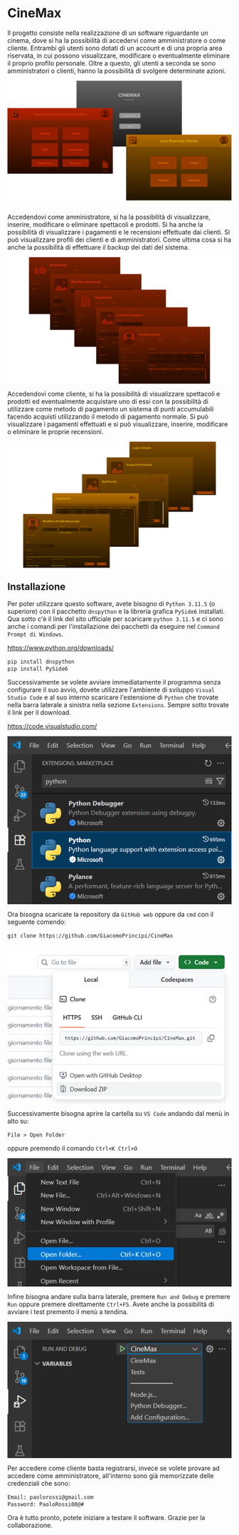 # CineMax

Il progetto consiste nella realizzazione di un software riguardante un cinema, dove si ha la possibilità di accedervi come amministratore o come cliente. Entrambi gli utenti sono dotati di un account e di una propria area riservata, in cui possono visualizzare, modificare o eventualmente eliminare il proprio profilo personale. Oltre a questo, gli utenti a seconda se sono amministratori o clienti, hanno la possibilità di svolgere determinate azioni.
  
  
<p align="center"><img src="Altro/Screenshot/Showcase1.png" alt="Showcase1.png" style="display: block; margin: auto;"></p>
  
Accedendovi come amministratore, si ha la possibilità di visualizzare, inserire, modificare o eliminare spettacoli e prodotti. Si ha anche la possibilità di visualizzare i pagamenti e le recensioni effettuate dai clienti. Si può visualizzare profili dei clienti e di amministratori. Come ultima cosa si ha anche la possibilità di effettuare il backup dei dati del sistema.
  
  
<p align="center"><img src="Altro/Screenshot/Showcase2.png" alt="Showcase2.png" style="display: block; margin: auto;"></p>
  

Accedendovi come cliente, si ha la possibilità di visualizzare spettacoli e prodotti ed eventualmente acquistare uno di essi con la possibilità di utilizzare come metodo di pagamento un sistema di punti accumulabili facendo acquisti utilizzando il metodo di pagamento normale. Si può visualizzare i pagamenti effettuati e si può visualizzare, inserire, modificare o eliminare le proprie recensioni.
  
  
<p align="center"><img src="Altro/Screenshot/Showcase3.png" alt="Showcase3.png" style="display: block; margin: auto;"></p>
  
## Installazione

Per poter utilizzare questo software, avete bisogno di `Python 3.11.5` (o superiore) con il pacchetto `dnspython` e la libreria grafica `PySide6` installati.
Qua sotto c'è il link del sito ufficiale per scaricare `python 3.11.5` e ci sono anche i comandi per l'installazione dei pacchetti da eseguire nel `Command Prompt di Windows`.

https://www.python.org/downloads/

```shell
pip install dnspython
pip install PySide6
```
Successivamente se volete avviare immediatamente il programma senza configurare il suo avvio, dovete utilizzare l'ambiente di sviluppo `Visual Studio Code` e al suo interno scaricare l'estensione di `Python` che trovate nella barra laterale a sinistra nella sezione `Extensions`. Sempre sotto trovate il link per il download.

https://code.visualstudio.com/
  
  
  <p align="center"><img src="Altro/Screenshot/Tutorial1.png" alt="Tutorial1.png" style="display: block; margin: auto;"></p>
  

Ora bisogna scaricate la repository da `GitHub web` oppure da `cmd` con il seguente comendo:

```shell
git clone https://github.com/GiacomoPrincipi/CineMax
```
<p align="center"><img src="Altro/Screenshot/Tutorial2.png" alt="Tutorial2.png" style="display: block; margin: auto;"></p>
  


Successivamente bisogna aprire la cartella su `VS Code` andando dal menù in alto su:
```
File > Open Folder
```
oppure premendo il comando `Ctrl+K Ctrl+O`
  
  
<p align="center"><img src="Altro/Screenshot/Tutorial3.png" alt="Tutorial3.png" style="display: block; margin: auto;"></p>
  

 Infine bisogna andare sulla barra laterale, premere `Run and Debug` e premere `Run` oppure premere direttamente `Ctrl+F5`. Avete anche la possibilità di avviare i test premento il menù a tendina.
   
   
<p align="center"><img src="Altro/Screenshot/Tutorial4.png" alt="Tutorial4.png" style="display: block; margin: auto;"></p>
  

 Per accedere come cliente basta registrarsi, invece se volete provare ad accedere come amministratore, all'interno sono già memorizzate delle credenziali che sono:
 ```
 Email: paolorossi@gmail.com
 Password: PaoloRossi00@#
 ```
 Ora è tutto pronto, potete iniziare a testare il software. Grazie per la collaborazione.
